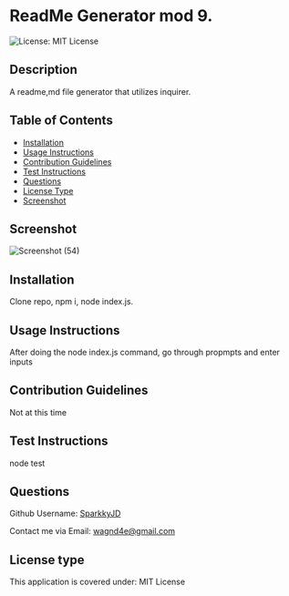 # ReadMe Generator mod 9. 

![License: MIT License](https://img.shields.io/badge/License-MIT%20License-brightgreen.svg)


## Description
A readme,md file generator that utilizes inquirer.


## Table of Contents
- [Installation](#installation)
- [Usage Instructions](#usage)
- [Contribution Guidelines](#contribution)
- [Test Instructions](#test)
- [Questions](#github)
- [License Type](#license)
- [Screenshot](#Screenshot)

## Screenshot
![Screenshot (54)](https://github.com/SparkkyJD/README-generator/assets/127361245/7788f9a7-e767-4a8e-a83f-90e1180e0cba)

## Installation <a name="installation"></a>
Clone repo, npm i, node index.js. 


## Usage Instructions <a name="usage"></a>
After doing the node index.js command, go through propmpts and enter inputs 


## Contribution Guidelines <a name="contribution"></a>
Not at this time


## Test Instructions <a name="test"></a>
node test

## Questions <a name="github"></a>
 Github Username: <a href="https://github.com/SparkkyJD">SparkkyJD</a>

Contact me via Email: wagnd4e@gmail.com
## License type <a name="license"></a>
This application is covered under: MIT License
